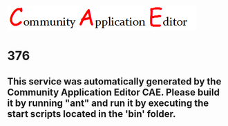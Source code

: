 ![CAE](https://github.com/PhilCAEOrg/CAE-Deployment-Temp/blob/master/microservice-376/img/logo.png)  

376
===================


This service was automatically generated by the Community Application Editor CAE. Please build it by running "ant" and run it by executing the start scripts located in the 'bin' folder.
---------------
